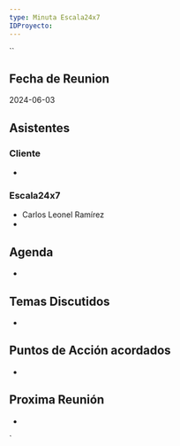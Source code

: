 ```yaml
---
type: Minuta Escala24x7
IDProyecto:
---
```

``
## Fecha de Reunion
2024-06-03

## Asistentes

### Cliente
* 
### Escala24x7
- Carlos Leonel Ramírez
-  

## Agenda
* 
## Temas Discutidos
*  

## Puntos de Acción acordados
*  

## Proxima Reunión
*   

`